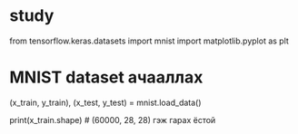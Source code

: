 # study

from tensorflow.keras.datasets import mnist
import matplotlib.pyplot as plt

# MNIST dataset ачааллах
(x_train, y_train), (x_test, y_test) = mnist.load_data()

print(x_train.shape)  # (60000, 28, 28) гэж гарах ёстой